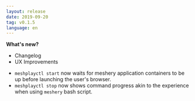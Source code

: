 ```yaml
---
layout: release
date: 2019-09-20
tag: v0.1.5
language: en
---
```


**What's new?**

- Changelog
- UX Improvements

* `meshplayctl start` now waits for meshery application containers to be up before launching the user's browser.
* `meshplayctl stop` now shows command progress akin to the experience when using `meshery` bash script.

